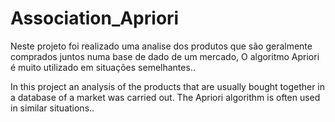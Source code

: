 # Association_Apriori

Neste projeto foi realizado uma analise dos produtos que são geralmente comprados juntos numa base de dado de um mercado, O algoritmo Apriori é muito utilizado em situações semelhantes.. 

In this project an analysis of the products that are usually bought together in a database of a market was carried out. The Apriori algorithm is often used in similar situations..
